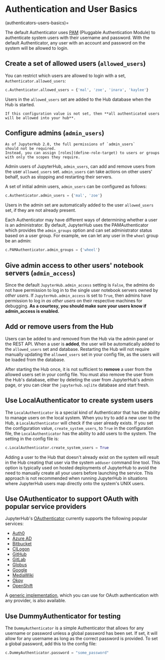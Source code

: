# Authentication and User Basics

(authenticators-users-basics)=

The default Authenticator uses [PAM][] (Pluggable Authentication Module) to authenticate system users with
their username and password. With the default Authenticator, any user
with an account and password on the system will be allowed to login.

## Create a set of allowed users (`allowed_users`)

You can restrict which users are allowed to login with a set,
`Authenticator.allowed_users`:

```python
c.Authenticator.allowed_users = {'mal', 'zoe', 'inara', 'kaylee'}
```

Users in the `allowed_users` set are added to the Hub database when the Hub is
started.

```{warning}
If this configuration value is not set, then **all authenticated users will be allowed into your hub**.
```

## Configure admins (`admin_users`)

```{note}
As of JupyterHub 2.0, the full permissions of `admin_users`
should not be required.
Instead, you can assign [roles](define-role-target) to users or groups
with only the scopes they require.
```

Admin users of JupyterHub, `admin_users`, can add and remove users from
the user `allowed_users` set. `admin_users` can take actions on other users'
behalf, such as stopping and restarting their servers.

A set of initial admin users, `admin_users` can be configured as follows:

```python
c.Authenticator.admin_users = {'mal', 'zoe'}
```

Users in the admin set are automatically added to the user `allowed_users` set,
if they are not already present.

Each Authenticator may have different ways of determining whether a user is an
administrator. By default, JupyterHub uses the PAMAuthenticator which provides the
`admin_groups` option and can set administrator status based on a user
group. For example, we can let any user in the `wheel` group be an admin:

```python
c.PAMAuthenticator.admin_groups = {'wheel'}
```

## Give admin access to other users' notebook servers (`admin_access`)

Since the default `JupyterHub.admin_access` setting is `False`, the admins
do not have permission to log in to the single user notebook servers
owned by _other users_. If `JupyterHub.admin_access` is set to `True`,
then admins have permission to log in _as other users_ on their
respective machines for debugging. **As a courtesy, you should make
sure your users know if admin_access is enabled.**

## Add or remove users from the Hub

Users can be added to and removed from the Hub via the admin
panel or the REST API. When a user is **added**, the user will be
automatically added to the `allowed_users` set and database. Restarting the Hub
will not require manually updating the `allowed_users` set in your config file,
as the users will be loaded from the database.

After starting the Hub once, it is not sufficient to **remove** a user
from the allowed users set in your config file. You must also remove the user
from the Hub's database, either by deleting the user from JupyterHub's
admin page, or you can clear the `jupyterhub.sqlite` database and start
fresh.

## Use LocalAuthenticator to create system users

The `LocalAuthenticator` is a special kind of Authenticator that has
the ability to manage users on the local system. When you try to add a
new user to the Hub, a `LocalAuthenticator` will check if the user
already exists. If you set the configuration value, `create_system_users`,
to `True` in the configuration file, the `LocalAuthenticator` has
the ability to add users to the system. The setting in the config
file is:

```python
c.LocalAuthenticator.create_system_users = True
```

Adding a user to the Hub that doesn't already exist on the system will
result in the Hub creating that user via the system `adduser` command
line tool. This option is typically used on hosted deployments of
JupyterHub to avoid the need to manually create all your users before
launching the service. This approach is not recommended when running
JupyterHub in situations where JupyterHub users map directly onto the
system's UNIX users.

## Use OAuthenticator to support OAuth with popular service providers

JupyterHub's [OAuthenticator][] currently supports the following
popular services:

- [Auth0](https://oauthenticator.readthedocs.io/en/latest/reference/api/gen/oauthenticator.auth0.html)
- [Azure AD](https://oauthenticator.readthedocs.io/en/latest/reference/api/gen/oauthenticator.azuread.html)
- [Bitbucket](https://oauthenticator.readthedocs.io/en/latest/reference/api/gen/oauthenticator.bitbucket.html)
- [CILogon](https://oauthenticator.readthedocs.io/en/latest/reference/api/gen/oauthenticator.cilogon.html)
- [GitHub](https://oauthenticator.readthedocs.io/en/latest/reference/api/gen/oauthenticator.github.html)
- [GitLab](https://oauthenticator.readthedocs.io/en/latest/reference/api/gen/oauthenticator.gitlab.html)
- [Globus](https://oauthenticator.readthedocs.io/en/latest/reference/api/gen/oauthenticator.globus.html)
- [Google](https://oauthenticator.readthedocs.io/en/latest/reference/api/gen/oauthenticator.google.html)
- [MediaWiki](https://oauthenticator.readthedocs.io/en/latest/reference/api/gen/oauthenticator.mediawiki.html)
- [Okpy](https://oauthenticator.readthedocs.io/en/latest/reference/api/gen/oauthenticator.okpy.html)
- [OpenShift](https://oauthenticator.readthedocs.io/en/latest/reference/api/gen/oauthenticator.openshift.html)

A [generic implementation](https://oauthenticator.readthedocs.io/en/latest/reference/api/gen/oauthenticator.generic.html), which you can use for OAuth authentication
with any provider, is also available.

## Use DummyAuthenticator for testing

The `DummyAuthenticator` is a simple Authenticator that
allows for any username or password unless a global password has been set. If
set, it will allow for any username as long as the correct password is provided.
To set a global password, add this to the config file:

```python
c.DummyAuthenticator.password = "some_password"
```

[pam]: https://en.wikipedia.org/wiki/Pluggable_authentication_module
[oauthenticator]: https://github.com/jupyterhub/oauthenticator
